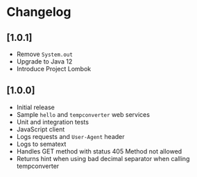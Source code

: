 # Changelog

## [1.0.1]

- Remove `System.out`
- Upgrade to Java 12
- Introduce Project Lombok

## [1.0.0]

- Initial release
- Sample `hello` and `tempconverter` web services
- Unit and integration tests
- JavaScript client
- Logs requests and `User-Agent` header
- Logs to sematext
- Handles GET method with status 405 Method not allowed
- Returns hint when using bad decimal separator when calling tempconverter
